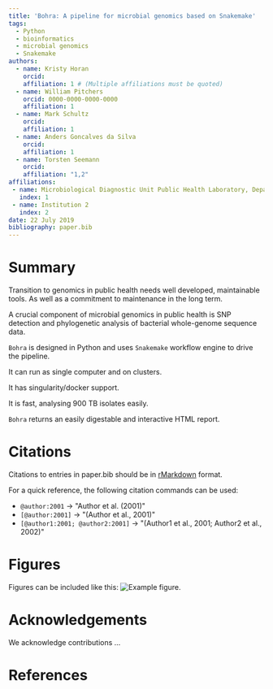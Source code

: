 ```yaml
---
title: 'Bohra: A pipeline for microbial genomics based on Snakemake'
tags:
  - Python
  - bioinformatics
  - microbial genomics
  - Snakemake
authors:
  - name: Kristy Horan
    orcid:
    affiliation: 1 # (Multiple affiliations must be quoted)
  - name: William Pitchers
    orcid: 0000-0000-0000-0000
    affiliation: 1
  - name: Mark Schultz
    orcid:
    affiliation: 1
  - name: Anders Goncalves da Silva
    orcid:
    affiliation: 1
  - name: Torsten Seemann
    orcid:
    affiliation: "1,2"
affiliations:
 - name: Microbiological Diagnostic Unit Public Health Laboratory, Department of Microbiology and Immunology, Peter Doherty Institute for Infection and Immunity, The University of Melbourne
   index: 1
 - name: Institution 2
   index: 2
date: 22 July 2019
bibliography: paper.bib
---
```


# Summary

Transition to genomics in public health needs well developed, maintainable
tools. As well as a commitment to maintenance in the long term. 

A crucial component of microbial genomics in public health is SNP detection
and phylogenetic analysis of bacterial whole-genome sequence data.

``Bohra`` is designed in Python and uses ``Snakemake`` workflow engine to 
drive the pipeline. 

It can run as single computer and on clusters.

It has singularity/docker support.

It is fast, analysing 900 TB isolates easily.

``Bohra`` returns an easily digestable and interactive HTML report.


# Citations

Citations to entries in paper.bib should be in
[rMarkdown](http://rmarkdown.rstudio.com/authoring_bibliographies_and_citations.html)
format.

For a quick reference, the following citation commands can be used:
- `@author:2001`  ->  "Author et al. (2001)"
- `[@author:2001]` -> "(Author et al., 2001)"
- `[@author1:2001; @author2:2001]` -> "(Author1 et al., 2001; Author2 et al., 2002)"

# Figures

Figures can be included like this: ![Example figure.](figure.png)

# Acknowledgements

We acknowledge contributions ...

# References